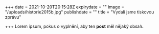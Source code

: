+++
date = 2021-10-20T20:15:28Z
expirydate = ""
image = "/uploads/historie2015b.jpg"
publishdate = ""
title = "Vydali jsme tiskovou zprávu"

+++
Lorem ipsum, pokus o vyplnění, aby ten **post** měl nějaký obsah.